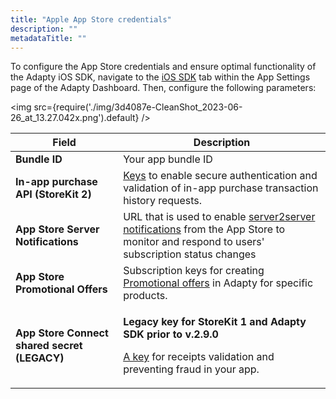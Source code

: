 ```yaml
---
title: "Apple App Store credentials"
description: ""
metadataTitle: ""
---
```


To configure the App Store credentials and ensure optimal functionality of the Adapty iOS SDK, navigate to the [iOS SDK](https://app.adapty.io/settings/ios-sdk) tab within the App Settings page of the Adapty Dashboard. Then, configure the following parameters:


<img
  src={require('./img/3d4087e-CleanShot_2023-06-26_at_13.27.042x.png').default}
/>





| Field | Description |
|-----|-----------|
| **Bundle ID** | Your app bundle ID |
| **In-app purchase API (StoreKit 2)** | [Keys](https://docs.adapty.io/docs/in-app-purchase-api-storekit-2) to enable secure authentication and validation of in-app purchase transaction history requests. |
| **App Store Server Notifications** | URL that is used to enable [server2server notifications](https://docs.adapty.io/docs/app-store-server-notifications) from the App Store to monitor and respond to users' subscription status changes |
| **App Store Promotional Offers** | Subscription keys for creating [Promotional offers](https://docs.adapty.io/docs/app-store-promotional-offers) in Adapty for specific products. |
| **App Store Connect shared secret (LEGACY)** | <p>**Legacy key for StoreKit 1 and Adapty SDK prior to v.2.9.0**</p><p></p><p>[A key](https://docs.adapty.io/docs/app-store-shared-secret) for receipts validation and preventing fraud in your app.</p> |